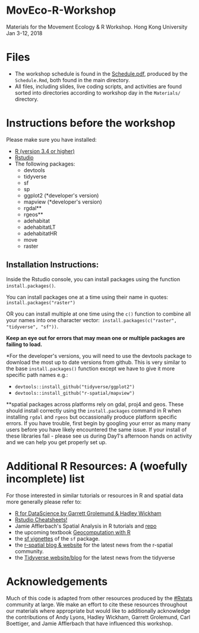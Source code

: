 # MovEco-R-Workshop
Materials for the Movement Ecology &amp; R Workshop. Hong Kong University Jan 3-12, 2018

# Files
- The workshop schedule is found in the [Schedule.pdf](https://github.com/dpseidel/MovEco-R-Workshop/blob/master/Schedule.pdf), produced by the `Schedule.Rmd`, both found in the main directory. 
- All files, including slides, live coding scripts, and activities are found sorted into directories according to workshop day in the `Materials/` directory.

# Instructions before the workshop
Please make sure you have installed:

- [R (version 3.4 or higher)](https://www.r-project.org/)
- [Rstudio](https://www.rstudio.com/products/rstudio/download/#download) 
- The following packages:
    - devtools
    - tidyverse
    - sf
    - sp
    - ggplot2 (*developer's version)
    - mapview (*developer's version)
    - rgdal**
    - rgeos**
    - adehabitat
    - adehabitatLT
    - adehabitatHR
    - move
    - raster
  
## Installation Instructions:
Inside the Rstudio console, you can install packages using the function `install.packages()`.

You can install packages one at a time using their name in quotes: `install.packages("raster")`

OR you can install multiple at one time using the `c()` function to combine all your names into one character vector:` install.packages(c("raster", "tidyverse", "sf"))`. 

**Keep an eye out for errors that may mean one or multiple packages are failing to load.**

*For the developer's versions, you will need to use the devtools package to download the most up to date versions from github.
This is very similar to the base `install.packages()` function except we have to give it more specific path names e.g.:
- `devtools::install_github("tidyverse/ggplot2")`
- `devtools::install_github("r-spatial/mapview")`

**spatial packages across platforms rely on gdal, proj4 and geos. These should install correctly using the `install.packages` command in R when installing `rgdal` and `rgeos` but occassionally produce platform specific errors. If you have trouble, first begin by googling your error as many many users before you have likely encountered the same issue. If your install of these libraries fail - please see us during Day1's afternoon hands on activity and we can help you get properly set up. 

# Additional R Resources: A (woefully incomplete) list 
For those interested in similar tutorials or resources in R and spatial data more generally please refer to:
- [R for DataScience by Garrett Grolemund & Hadley Wickham](http://r4ds.had.co.nz/)
- [Rstudio Cheatsheets!](https://www.rstudio.com/resources/cheatsheets/) 
- Jamie Afflerbach's Spatial Analysis in R tutorials and [repo](https://github.com/jafflerbach/spatial-analysis-R)
- the upcoming textbook [Geocomputation with R](http://robinlovelace.net/geocompr/)
- the [sf vignettes](https://cran.r-project.org/web/packages/sf/) of the `sf` package.
- the [r-spatial blog & website](http://r-spatial.org/) for the latest news from the r-spatial community.
- the [Tidyverse website/blog](https://www.tidyverse.org/articles/) for the latest news from the tidyverse


# Acknowledgements
Much of this code is adapted from other resources produced by the [#Rstats](https://twitter.com/search?q=%23rstats&src=typd) community at large. We make an effort to cite these resources throughout our materials where appropriate but would like to additionally acknowledge the contributions of Andy Lyons, Hadley Wickham, Garrett Grolemund, Carl Boettiger, and Jamie Afflerbach that have influenced this workshop. 


